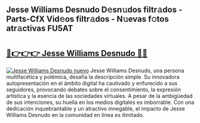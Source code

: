 ## Jesse Williams Desnudo D𝚎sn𝚞dos filtr𝚊dos - Parts-CfX Vid𝚎os filtr𝚊dos - N𝚞evas f𝚘tos atr𝚊ctivas FU5AT

# <h2><a href="http://mb9wrjw.tromn.icu/?c=Jesse+Williams+Desnudo">🔗👉👉👉 Jesse Williams Desnudo 🔗🔗</a></h2>

[![Jesse Williams Desnudo nuevo](https://i.imgur.com/pEAQMta.gif)](http://mb9wrjw.tromn.icu/?c=Jesse+Williams+Desnudo)
Jesse Williams Desnudo, una persona multifacética y polémica, desafía la descripción simple. Su innovadora autopresentación en el ámbito digital ha cautivado y enfurecido a sus seguidores, provocando debates sobre el consentimiento, la expresión artística y la esencia de las sociedades virtuales. A pesar de la ambigüedad de sus intenciones, su huella en los medios digitales es imborrable. Con una dedicación inquebrantable y un atractivo innegable, el impacto de Jesse Williams Desnudo en la comunidad en línea es ilimitado.
